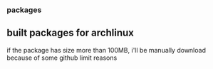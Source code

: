 ### packages
## built packages for archlinux
if the package has size more than 100MB, i'll be manually download because of some github limit reasons

